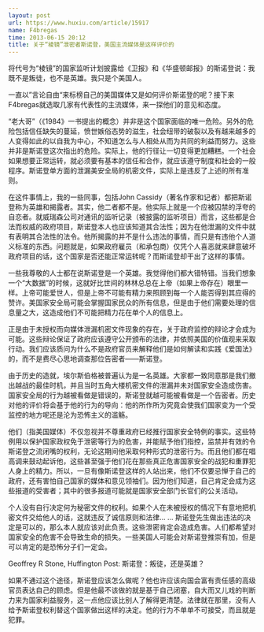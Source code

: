```yaml
---
layout: post
url: https://www.huxiu.com/article/15917
name: F4bregas
time: 2013-06-15 20:12
title: 关于“棱镜”泄密者斯诺登，美国主流媒体是这样评价的
---
```

将代号为“棱镜”的国家监听计划披露给《卫报》和《华盛顿邮报》的斯诺登说：我既不是叛徒，也不是英雄。我只是个美国人。

一直以”言论自由“来标榜自己的美国媒体又是如何评价斯诺登的呢？接下来F4bregas就选取几家有代表性的主流媒体，来一探他们的意见和态度。

“老大哥”（《1984》一书提出的概念）并非是这个国家面临的唯一危险。另外的危险包括信任缺失的蔓延，愤世嫉俗态势的滋生，社会纽带的破裂以及有越来越多的人变得如此的以自我为中心，不知道怎么与人相处从而为共同的利益而努力。这些并非是斯诺登这次指出的危险。实际上，他的行径让一切变得更加糟糕。一个社会如果想要正常运转，就必须要有基本的信任和合作，就应该遵守制度和社会的一般程序。斯诺登单方面的泄漏美安全局的机密文件，实际上是违反了上述的所有准则。

在这件事情上，我的一些同事，包括John Cassidy（著名作家和记者）都把斯诺登称为英雄和揭露者。其实，他二者都不是。他实际上就是一个应被囚禁的浮夸的自恋者。就威瑞森公司对通讯的监听记录（被披露的监听项目）而言，这些都是合法而权威的政府项目，斯诺登本人也应该知道其合法性；因为在他泄漏的文件中就有表明其合法性的法令。他所揭露的并不是什么违法的事情，而只是有违他个人道义标准的东西。问题就是，如果政府雇员（和承包商）仅凭个人喜恶就来肆意破坏政府项目的话，这个国家是否还能正常运转呢？而斯诺登却干出了这样的事情。

一些我尊敬的人士都在说斯诺登是一个英雄。我觉得他们都大错特错。当我们想象一个“大数据”的时候，这就好比世间的林林总总在上帝（如果上帝存在）眼里一样。上帝可能爱世人，但是上帝不可能有精力来照顾到每一个人能否得到其应得的赞许。美国家安全局可能会掌握国家民众的所有信息，但是由于他们需要处理的信息量之大，这造成他们不可能把精力花在单个人的信息上。

正是由于未授权而向媒体泄漏机密文件现象的存在，关于政府监控的辩论才会成为可能。这些辩论保证了政府应该遵守公开颁布的法律，并依照美国的价值观来采取行动。我们应该质问为什么不是政府官员来解释他们是如何解读和实践《爱国法》的，而不是费尽心思地调查那位告密者——斯诺登。

由于历史的造就，埃尔斯伯格被普遍认为是一名英雄。大家都一致同意那是我们撤出越战的最佳时机，并且当时五角大楼机密文件的泄漏并未对国家安全造成伤害。国家安全局的行为越被看做是错误的，斯诺登就越可能被看做是一个告密者。历史对他的评价将会基于他的行为的导向：他的所作所为究竟会使我们国家变为一个受监控的地方呢还是沦为恐怖主义的滥觞。

他们（指美国媒体）不仅忽视并不尊重政府已经推行国家安全特例的事实。这些特例用以保护国家政权免于泄密等行为的危害，并能赋予他们指控，监禁并有效的令斯诺登之流闭嘴的权利，无论这期间他采取何种形式的泄密行为。而且他们都在唱高调来鼓动起诉他，这些甚至强于他们花在那些真正危害国家安全的战犯和重罪犯人身上的精力。所以，一旦有像斯诺登这样的人站出来，他们不仅要忌惮于自己的政府，还有害怕自己国家的媒体和意见领袖们。因为他们知道，自己肯定会成为这些报道的受害者；其中的很多报道可能就是国家安全部门长官们的公关活动。

个人没有自行决定何为秘密文件的权利。如果个人在未被授权的情况下有意地把机密文件交给他人的话，这就违反了诚信原则和法律... ... 斯诺登先生做出违法的决定是可以的，那么本人就应该对此负责。这些泄密肯定会造成危害。人们都希望对国家安全的危害不会导致生命的损失。一些美国人可能会对斯诺登推崇有加，但是可以肯定的是恐怖分子们一定会。

Geoffrey R Stone, Huffington Post: 斯诺登：叛徒，还是英雄？

如果不通过这个途径，斯诺登应该怎么做呢？他也许应该向国会富有责任感的高级官员表达自己的顾虑。但是他最不该做的就是基于自己闭塞，自大而又儿戏的判断力来为国家利益服务，这一点他应该比别人了解得更清楚。法律就在那里，没有人给予斯诺登权利替这个国家做出这样的决定。他的行为不单单不可接受，而且就是犯罪。


